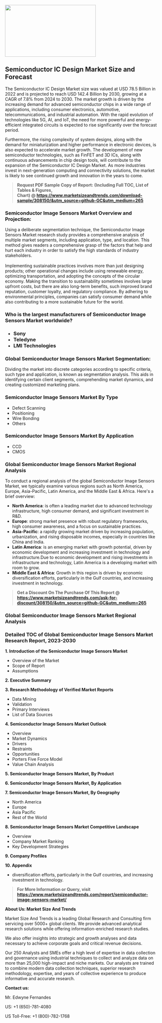 <p><img class="alignnone size-medium wp-image-20088" src="https://ffe5etoiles.com/wp-content/uploads/2024/12/MST1-300x171.png" alt="" width="300" height="171" /></p><h2>Semiconductor IC Design Market Size and Forecast</h2><p>The Semiconductor IC Design Market size was valued at USD 78.5 Billion in 2022 and is projected to reach USD 142.4 Billion by 2030, growing at a CAGR of 7.8% from 2024 to 2030. The market growth is driven by the increasing demand for advanced semiconductor chips in a wide range of applications, including consumer electronics, automotive, telecommunications, and industrial automation. With the rapid evolution of technologies like 5G, AI, and IoT, the need for more powerful and energy-efficient integrated circuits is expected to rise significantly over the forecast period.</p><p>Furthermore, the rising complexity of system designs, along with the demand for miniaturization and higher performance in electronic devices, is also expected to accelerate market growth. The development of new semiconductor technologies, such as FinFET and 3D ICs, along with continuous advancements in chip design tools, will contribute to the expansion of the Semiconductor IC Design Market. As more industries invest in next-generation computing and connectivity solutions, the market is likely to see continued growth and innovation in the years to come.</p></p><blockquote id="" class=""><strong>Request PDF Sample Copy of Report: (Including Full TOC, List of Tables &amp; Figures, Chart)&nbsp;@&nbsp;<strong><a href="https://www.marketsizeandtrends.com/download-sample/308150/&utm_source=github-GC&utm_medium=265" target="_blank">https://www.marketsizeandtrends.com/download-sample/308150/&utm_source=github-GC&utm_medium=265</a></strong></strong></blockquote><h3 id="" class="">Semiconductor Image Sensors Market&nbsp;Overview and Projection:</h3><p id="" class="">Using a deliberate segmentation technique, the Semiconductor Image Sensors Market research study provides a comprehensive analysis of multiple market segments, including application, type, and location. This method gives readers a comprehensive grasp of the factors that help and hurt each industry in order to satisfy the high standards of industry stakeholders. <br /> <br />Implementing sustainable practices involves more than just designing products; other operational changes include using renewable energy, optimizing transportation, and adopting the concepts of the circular economy. Making the transition to sustainability sometimes involves large upfront costs, but there are also long-term benefits, such improved brand reputation, customer loyalty, and regulatory compliance. By adhering to environmental principles, companies can satisfy consumer demand while also contributing to a more sustainable future for the world.</p><h3 id="" class="">Who is the largest manufacturers of&nbsp;Semiconductor Image Sensors Market worldwide?</h3><h3 class=""><p><ul><li>Sony </li><li> Teledyne </li><li> LMI Technologies</li></ul></p></h3><h3 id="" class="">Global&nbsp;Semiconductor Image Sensors Market Segmentation:</h3><p id="" class="">Dividing the market into discrete categories according to specific criteria, such type and application, is known as segmentation analysis. This aids in identifying certain client segments, comprehending market dynamics, and creating customized marketing plans.</p><h3 id="" class="">Semiconductor Image Sensors Market&nbsp;By Type</h3><p><p><ul><li>Defect Scanning</li><li> Positioning</li><li> Wire Bonding</li><li> Others</p></li></ul></p></p><h3 id="" class="">Semiconductor Image Sensors Market&nbsp;By Application</h3><p class=""><p><ul><li>CCD</li><li> CMOS</li></ul></p></p><h3 id="" class="">Global Semiconductor Image Sensors Market Regional Analysis</h3><p id="" class="">To conduct a regional analysis of the global Semiconductor Image Sensors Market, we typically examine various regions such as North America, Europe, Asia-Pacific, Latin America, and the Middle East &amp; Africa. Here's a brief overview:</p><ul><li><strong>North America</strong>: is often a leading market due to advanced technology infrastructure, high consumer demand, and significant investment in R&amp;D.</li><li><strong>Europe</strong>: strong market presence with robust regulatory frameworks, high consumer awareness, and a focus on sustainable practices.</li><li><strong>Asia-Pacific</strong>: a rapidly growing market driven by increasing population, urbanization, and rising disposable incomes, especially in countries like China and India.</li><li><strong>Latin America</strong>: is an emerging market with growth potential, driven by economic development and increasing investment in technology and infrastructure.Due to economic development and rising investments in infrastructure and technology, Latin America is a developing market with room to grow.</li><li><strong>Middle East &amp; Africa</strong>: Growth in this region is driven by economic diversification efforts, particularly in the Gulf countries, and increasing investment in technology.</li></ul><blockquote id="" class=""><strong>Get a Discount On The Purchase Of This Report @ <strong><a href="https://www.marketsizeandtrends.com/ask-for-discount/308150/&utm_source=github-GC&utm_medium=265" target="_blank">https://www.marketsizeandtrends.com/ask-for-discount/308150/&utm_source=github-GC&utm_medium=265</a></strong></strong></blockquote><h3 id="" class="">Global Semiconductor Image Sensors Market Regional Analysis</h3><h3 id="" class="">Detailed TOC of Global Semiconductor Image Sensors Market Research Report, 2023-2030</h3><p id="" class=""><strong>1. Introduction of the Semiconductor Image Sensors Market</strong></p><ul><li>Overview of the Market</li><li>Scope of Report</li><li>Assumptions</li></ul><p id="" class=""><strong>2. Executive Summary</strong></p><p id="" class=""><strong>3. Research Methodology of Verified Market Reports</strong></p><ul><li>Data Mining</li><li>Validation</li><li>Primary Interviews</li><li>List of Data Sources</li></ul><p id="" class=""><strong>4. Semiconductor Image Sensors Market Outlook</strong></p><ul><li>Overview</li><li>Market Dynamics</li><li>Drivers</li><li>Restraints</li><li>Opportunities</li><li>Porters Five Force Model</li><li>Value Chain Analysis</li></ul><p id="" class=""><strong>5. Semiconductor Image Sensors Market, By Product</strong></p><p id="" class=""><strong>6. Semiconductor Image Sensors Market, By Application</strong></p><p id="" class=""><strong>7. Semiconductor Image Sensors Market, By Geography</strong></p><ul><li>North America</li><li>Europe</li><li>Asia Pacific</li><li>Rest of the World</li></ul><p id="" class=""><strong>8. Semiconductor Image Sensors Market Competitive Landscape</strong></p><ul><li>Overview</li><li>Company Market Ranking</li><li>Key Development Strategies</li></ul><p id="" class=""><strong>9. Company Profiles</strong></p><p id="" class=""><strong>10. Appendix</strong></p><ul><li>diversification efforts, particularly in the Gulf countries, and increasing investment in technology.</li></ul><blockquote id="" class=""><strong>For More Information or Query, visit <strong><strong><a href="https://www.marketsizeandtrends.com/report/semiconductor-image-sensors-market/" target="_blank">https://www.marketsizeandtrends.com/report/semiconductor-image-sensors-market/</a></strong></strong></strong></blockquote><p id="" class=""><strong>About Us: Market Size And Trends</strong></p><p id="" class="">Market Size And Trends is a leading Global Research and Consulting firm servicing over 5000+ global clients. We provide advanced analytical research solutions while offering information-enriched research studies.</p><p id="" class="">We also offer insights into strategic and growth analyses and data necessary to achieve corporate goals and critical revenue decisions.</p><p id="" class="">Our 250 Analysts and SMEs offer a high level of expertise in data collection and governance using industrial techniques to collect and analyze data on more than 25,000 high-impact and niche markets. Our analysts are trained to combine modern data collection techniques, superior research methodology, expertise, and years of collective experience to produce informative and accurate research.</p><p id="" class=""><strong>Contact us:</strong></p><p id="" class="">Mr. Edwyne Fernandes</p><p id="" class="">US: +1 (650)-781-4080</p><p id="" class="">US Toll-Free: +1 (800)-782-1768</p>
